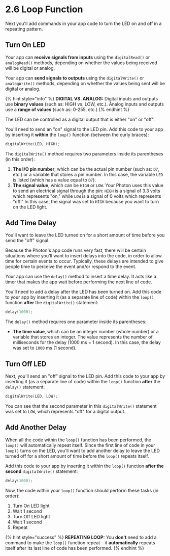 # 2.6 Loop Function

Next you'll add commands in your app code to turn the LED on and off in a repeating pattern.

## Turn On LED

Your app can **receive signals from inputs** using the `digitalRead()` or `analogRead()` methods, depending on whether the values being received will be digital or analog.

Your app can **send signals to outputs** using the `digitalWrite()` or `analogWrite()` methods, depending on whether the values being sent will be digital or analog.

{% hint style="info" %}
**DIGITAL VS. ANALOG:**  Digital inputs and outputs use **binary values** \(such as: HIGH vs. LOW, etc.\). Analog inputs and outputs use a **range of values** \(such as:  0-255, etc.\)
{% endhint %}

The LED can be controlled as a digital output that is either "on" or "off".

You'll need to send an "on" signal to the LED pin. Add this code to your app by inserting it **within** the `loop()` function \(between the curly braces\):

```cpp
digitalWrite(LED, HIGH);
```

The `digitalWrite()` method requires two parameters inside its parentheses \(in this order\):

1. **The I/O pin number**, which can be the actual pin number \(such as: `D7`, etc.\) or a variable that stores a pin number. In this case, the variable `LED` is listed \(which has a value equal to `D7`\).
2. **The signal value**, which can be `HIGH` or `LOW`. Your Photon uses this value to send an electrical signal through the pin: `HIGH` is a signal of 3.3 volts which represents "on," while `LOW` is a signal of 0 volts which represents "off."  In this case, the signal was set to `HIGH` because you want to turn on the LED light.

## Add Time Delay

You'll want to leave the LED turned on for a short amount of time before you send the "off" signal.

Because the Photon's app code runs very fast, there will be certain situations where you'll want to insert delays into the code, in order to allow time for certain events to occur. Typically, these delays are intended to give people time to perceive the event and/or respond to the event.

Your app can use the `delay()` method to insert a time delay. It acts like a timer that makes the app wait before performing the next line of code.

You'll need to add a delay after the LED has been turned on. Add this code to your app by inserting it \(as a separate line of code\) within the `loop()` function **after** the `digitalWrite()` statement:

```cpp
delay(1000);
```

The `delay()` method requires one parameter inside its parentheses:

* **The time value**, which can be an integer number \(whole number\) or a variable that stores an integer. The value represents the number of milliseconds for the delay \(1000 ms = 1 second\). In this case, the delay was set to `1000` ms \(1 second\).

## Turn Off LED

Next, you'll send an "off" signal to the LED pin. Add this code to your app by inserting it \(as a separate line of code\) within the `loop()` function **after** the `delay()` statement:

```cpp
digitalWrite(LED, LOW);
```

You can see that the second parameter in this `digitalWrite()` statement was set to `LOW`, which represents "off" for a digital output.

## Add Another Delay

When all the code within the `loop()` function has been performed, the `loop()` will automatically repeat itself. Since the first line of code in your `loop()` turns on the LED, you'll want to add another delay to leave the LED turned off for a short amount of time before the `loop()` repeats itself.

Add this code to your app by inserting it within the `loop()` function **after the second** `digitalWrite()` statement:

```cpp
delay(1000);
```

Now, the code within your `loop()` function should perform these tasks \(in order\):

1. Turn On LED light
2. Wait 1 second
3. Turn Off LED light
4. Wait 1 second
5. Repeat

{% hint style="success" %}
**REPEATING LOOP:**  You **don't** need to add a command to make the `loop()` function repeat – it **automatically** repeats itself after its last line of code has been performed.
{% endhint %}



